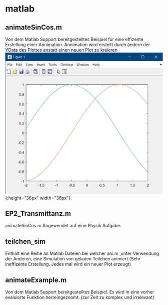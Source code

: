 # matlab
## animateSinCos.m
Von dem Matlab Support bereitgestelltes Beispiel für eine effizente Erstellung einer Annimation. Annimation wird erstellt durch ändern der YData des Plottes anstatt einen neuen Plot zu kreieren
![Plot](/images/sincos.png){:height="36px" width="36px"}.
## EP2_Transmittanz.m 
animateSinCos.m Angewendet auf eine Physik Aufgabe.
## teilchen_sim
Enthält eine Reihe an Matlab Dateien bei welcher ani.m ,unter Verwendung der Anderen, eine Simulation von geladen Teilchen animiert.(Sehr ineffizente Erstellung. Jedes mal wird ein neuer Plot erzeugt)
## animateExample.m
Von dem Matlab Support bereitgestelltes Beispiel. Es wird in eine vorher evaluierte Funktion herreingezoomt. (zur Zeit zu komplex und irrelevant)
